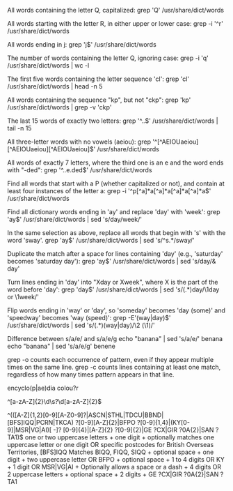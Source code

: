 All words containing the letter Q, capitalized:
grep 'Q' /usr/share/dict/words

All words starting with the letter R, in either upper or lower case:
grep -i '^r' /usr/share/dict/words

All words ending in j:
grep 'j$' /usr/share/dict/words

The number of words containing the letter Q, ignoring case:
grep -i 'q' /usr/share/dict/words | wc -l

The first five words containing the letter sequence 'cl':
grep 'cl' /usr/share/dict/words | head -n 5

All words containing the sequence "kp", but not "ckp":
grep 'kp' /usr/share/dict/words | grep -v 'ckp'

The last 15 words of exactly two letters:
grep '^..$' /usr/share/dict/words | tail -n 15

All three-letter words with no vowels (aeiou):
grep '^[^AEIOUaeiou][^AEIOUaeiou][^AEIOUaeiou]$' /usr/share/dict/words

All words of exactly 7 letters, where the third one is an e and the word ends with "-ded":
grep '^..e.ded$' /usr/share/dict/words

Find all words that start with a P (whether capitalized or not), and contain at least four instances of the letter a:
grep -i '^p[^a]*a[^a]*a[^a]*a[^a]*a$' /usr/share/dict/words

Find all dictionary words ending in 'ay' and replace 'day' with 'week':
grep 'ay$' /usr/share/dict/words | sed 's/day/week/'

In the same selection as above, replace all words that begin with 's' with the word 'sway'.
grep 'ay$' /usr/share/dict/words | sed 's/^s.*/sway/'

Duplicate the match after a space for lines containing 'day' (e.g., 'saturday' becomes 'saturday day'):
grep 'ay$' /usr/share/dict/words | sed 's/day/& day'

Turn lines ending in 'day' into "Xday or Xweek", where X is the part of the word before 'day':
grep 'day$' /usr/share/dict/words | sed 's/\(.*\)day/\1day or \1week/'

Flip words ending in 'way' or 'day', so 'someday' becomes 'day (some)' and 'speedway' becomes 'way (speed)':
grep -E'(way|day)$' /usr/share/dict/words | sed 's/\(.*\)\(way|day\)/\2 (\1)/'

Difference between s/a/e/ and s/a/e/g
echo "banana" | sed 's/a/e/'
benana
echo "banana" | sed 's/a/e/g'
benene

grep -o counts each occurrence of pattern, even if they appear multiple times on the same line.
grep -c counts lines containing at least one match, regardless of how many times pattern appears in that line.

encyclo(p|ae)dia
colou?r

^[a-zA-Z]{2}\d\s?\d[a-zA-Z]{2}$

^(([A-Z]{1,2}[0-9][A-Z0-9]?|ASCN|STHL|TDCU|BBND|[BFS]IQQ|PCRN|TKCA) ?[0-9][A-Z]{2}|BFPO ?[0-9]{1,4}|(KY[0-9]|MSR|VG|AI)[ -]? [0-9]{4}|[A-Z]{2} ?[0-9]{2}|GE ?CX|GIR ?0A{2}|SAN ?TA1)$
one or two uppercase letters + one digit + optionally matches one uppercase letter or one digit
OR
specific postcodes for British Overseas Territories,  [BFS]IQQ Matches BIQQ, FIQQ, SIQQ
+
optional space + one digit + two uppercase letter
OR
BFPO + optional space + 1 to 4 digits
OR
KY + 1 digit OR MSR|VG|AI
+ 
Optionally allows a space or a dash + 4 digits OR 2 uppercase letters + optional space + 2 digits + GE ?CX|GIR ?0A{2}|SAN ?TA1